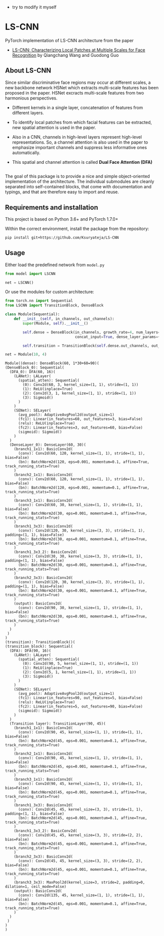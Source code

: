 * try to modify it myself
# LS-CNN
PyTorch implementation of LS-CNN architecture from the paper

 - [LS-CNN: Characterizing Local Patches at Multiple Scales for Face Recognition](https://ieeexplore.ieee.org/abstract/document/8865656) by Qiangchang Wang and Guodong Guo


## About LS-CNN
Since similar discriminative face regions may  occur at different scales, a new backbone network HSNet which extracts multi-scale features has been proposed in the paper.  HSNet excracts multi-scale features from two harmonious perspectives.

 - Different kernels in a single layer, concatenation of features from different layers.
 - To identify local patches from which facial features can be extracted, new spatial attention is used in the paper.
 
	 
 - Also in a CNN, channels in high-level layers represent high-level representations. So, a channel attention is also used in the paper to emphasize important channels and suppress less informative ones automatically.
 -   This spatial and channel attention is called **Dual Face Attention (DFA)**
##
The goal of this package is to provide a nice and simple object-oriented implementation of the architecture. The individual submodules are cleanly separated into self-contained blocks, that come with documentation and typings, and that are therefore easy to import and reuse.
## Requirements and installation
This project is based on Python 3.6+ and PyTorch 1.7.0+

Within the correct environment, install the package from the repository:
```bash
pip install git+https://github.com/Ksuryateja/LS-CNN	
```
## Usage
Either load the predefined network from `model.py`
```Python
from model import LSCNN

net = LSCNN()
```
Or use the modules for custom architecture:
```Python
from torch.nn import Sequential
from LSCNN import TransitionBlock, DenseBlock

class Module(Sequential):
    def __init__(self, in_channels, out_channels):
        super(Module, self).__init__()

        self.dense = DenseBlock(in_channels, growth_rate=4, num_layers=2,
                                concat_input=True, dense_layer_params={'dropout': 0.2})

        self.transition = TransitionBlock(self.dense.out_channels, out_channels)

net = Module(10, 4)
```
   

    Module((dense): DenseBlock(60, 1*30+60=90)(
    (DenseBlock_0): Sequential(
      (DFA_0): DFA(60, 16)(
        (LANet): LALayer(
          (spatial_atten): Sequential(
            (0): Conv2d(60, 3, kernel_size=(1, 1), stride=(1, 1))
            (1): ReLU(inplace=True)
            (2): Conv2d(3, 1, kernel_size=(1, 1), stride=(1, 1))
            (3): Sigmoid()
          )
        )
        (SENet): SELayer(
          (avg_pool): AdaptiveAvgPool2d(output_size=1)
          (fc1): Linear(in_features=60, out_features=3, bias=False)
          (relu): ReLU(inplace=True)
          (fc2): Linear(in_features=3, out_features=60, bias=False)
          (sigmoid): Sigmoid()
        )
      )
      (DenseLayer_0): DenseLayer(60, 30)(
        (branch1_1x1): BasicConv2d(
          (conv): Conv2d(60, 120, kernel_size=(1, 1), stride=(1, 1), bias=False)
          (bn): BatchNorm2d(120, eps=0.001, momentum=0.1, affine=True, track_running_stats=True)
        )
        (branch2_1x1): BasicConv2d(
          (conv): Conv2d(60, 120, kernel_size=(1, 1), stride=(1, 1), bias=False)
          (bn): BatchNorm2d(120, eps=0.001, momentum=0.1, affine=True, track_running_stats=True)
        )
        (branch3_1x1): BasicConv2d(
          (conv): Conv2d(60, 30, kernel_size=(1, 1), stride=(1, 1), bias=False)
          (bn): BatchNorm2d(30, eps=0.001, momentum=0.1, affine=True, track_running_stats=True)
        )
        (branch1_3x3): BasicConv2d(
          (conv): Conv2d(120, 30, kernel_size=(3, 3), stride=(1, 1), padding=(1, 1), bias=False)
          (bn): BatchNorm2d(30, eps=0.001, momentum=0.1, affine=True, track_running_stats=True)
        )
        (branch1_3x3_2): BasicConv2d(
          (conv): Conv2d(30, 30, kernel_size=(3, 3), stride=(1, 1), padding=(1, 1), bias=False)
          (bn): BatchNorm2d(30, eps=0.001, momentum=0.1, affine=True, track_running_stats=True)
        )
        (branch2_3x3): BasicConv2d(
          (conv): Conv2d(120, 30, kernel_size=(3, 3), stride=(1, 1), padding=(1, 1), bias=False)
          (bn): BatchNorm2d(30, eps=0.001, momentum=0.1, affine=True, track_running_stats=True)
        )
        (output): BasicConv2d(
          (conv): Conv2d(90, 30, kernel_size=(1, 1), stride=(1, 1), bias=False)
          (bn): BatchNorm2d(30, eps=0.001, momentum=0.1, affine=True, track_running_stats=True)
        )
      )
     )
    )
    (transition): TransitionBlock()(
    (transition_block): Sequential(
      (DFA): DFA(90, 16)(
        (LANet): LALayer(
          (spatial_atten): Sequential(
            (0): Conv2d(90, 5, kernel_size=(1, 1), stride=(1, 1))
            (1): ReLU(inplace=True)
            (2): Conv2d(5, 1, kernel_size=(1, 1), stride=(1, 1))
            (3): Sigmoid()
          )
        )
        (SENet): SELayer(
          (avg_pool): AdaptiveAvgPool2d(output_size=1)
          (fc1): Linear(in_features=90, out_features=5, bias=False)
          (relu): ReLU(inplace=True)
          (fc2): Linear(in_features=5, out_features=90, bias=False)
          (sigmoid): Sigmoid()
        )
      )
      (Transition layer): TransitionLayer(90, 45)(
        (branch1_1x1): BasicConv2d(
          (conv): Conv2d(90, 45, kernel_size=(1, 1), stride=(1, 1), bias=False)
          (bn): BatchNorm2d(45, eps=0.001, momentum=0.1, affine=True, track_running_stats=True)
        )
        (branch2_1x1): BasicConv2d(
          (conv): Conv2d(90, 45, kernel_size=(1, 1), stride=(1, 1), bias=False)
          (bn): BatchNorm2d(45, eps=0.001, momentum=0.1, affine=True, track_running_stats=True)
        )
        (branch3_1x1): BasicConv2d(
          (conv): Conv2d(90, 45, kernel_size=(1, 1), stride=(1, 1), bias=False)
          (bn): BatchNorm2d(45, eps=0.001, momentum=0.1, affine=True, track_running_stats=True)
        )
        (branch1_3x3): BasicConv2d(
          (conv): Conv2d(45, 45, kernel_size=(3, 3), stride=(1, 1), padding=(1, 1), bias=False)
          (bn): BatchNorm2d(45, eps=0.001, momentum=0.1, affine=True, track_running_stats=True)
        )
        (branch1_3x3_2): BasicConv2d(
          (conv): Conv2d(45, 45, kernel_size=(3, 3), stride=(2, 2), bias=False)
          (bn): BatchNorm2d(45, eps=0.001, momentum=0.1, affine=True, track_running_stats=True)
        )
        (branch2_3x3): BasicConv2d(
          (conv): Conv2d(45, 45, kernel_size=(3, 3), stride=(2, 2), bias=False)
          (bn): BatchNorm2d(45, eps=0.001, momentum=0.1, affine=True, track_running_stats=True)
        )
        (branch3_3x3): MaxPool2d(kernel_size=3, stride=2, padding=0, dilation=1, ceil_mode=False)
        (output): BasicConv2d(
          (conv): Conv2d(135, 45, kernel_size=(1, 1), stride=(1, 1), bias=False)
          (bn): BatchNorm2d(45, eps=0.001, momentum=0.1, affine=True, track_running_stats=True)
        )
      )
     ) 
    )
    )

